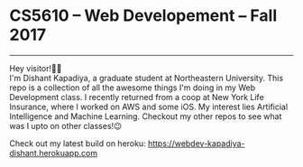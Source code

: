 # CS5610 – Web Developement – Fall 2017
-------------------------------------------------------------------------------

Hey visitor!👋🏻<br>
I'm Dishant Kapadiya, a graduate student at Northeastern University. This repo is a collection of all the awesome things I'm doing in my Web Development class. I recently returned from a coop at New York Life Insurance, where I worked on AWS and some iOS. My interest lies Artificial Intelligence and Machine Learning. Checkout my other repos to see what was I upto on other classes!😉

Check out my latest build on heroku:
https://webdev-kapadiya-dishant.herokuapp.com